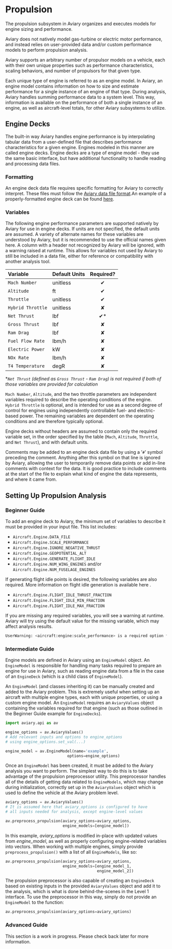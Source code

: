 # Propulsion

The propulsion subsystem in Aviary organizes and executes models for engine sizing and performance.

Aviary does not natively model gas-turbine or electric motor performance, and instead relies on user-provided data and/or custom performance models to perform propulsion analysis.

Aviary supports an arbitrary number of propulsor models on a vehicle, each with their own unique properties such as performance characteristics, scaling behaviors, and number of propulsors for that given type. 
<!-- A diagram would be helpful here, showing X propulsors of type A and Y propulsors of type B on an outline of an aircraft -->
Each unique type of engine is referred to as an engine model<!-- Link to wherever this class is described - theory guide? -->. In Aviary, an engine model contains information on how to size and estimate performance for a single instance of an engine of that type. During analysis, Aviary handles summing performance data to a system level. This way, information is available on the performance of both a single instance of an engine, as well as aircraft-level totals, for other Aviary subsystems to utilize.

## Engine Decks
<!--parts of this are probably theory?-->
The built-in way Aviary handles engine performance is by interpolating tabular data from a user-defined file that describes performance characteristics for a given engine. Engines modeled in this manner are called engine decks<!-- Link to wherever this class is described - theory guide? -->. Engine decks are a type of engine model - they use the same basic interface, but have additional functionality to handle reading and processing data files.

### Formatting
An engine deck data file requires specific formatting for Aviary to correctly interpret. These files must follow the [Aviary data file format](input_files).An example of a properly-formatted engine deck can be found [here](https://github.com/OpenMDAO/Aviary/blob/main/aviary/models/engines/turbofan_22k.deck).

### Variables

The following engine performance parameters are supported natively by Aviary for use in engine decks. If units are not specified, the default units are assumed. A variety of alternate names for these variables are understood by Aviary, but it is recommended to use the official names given here. A column with a header not recognized by Aviary will be ignored, with a warning raised at runtime. This allows for variables not used by Aviary to still be included in a data file, either for reference or compatibility with another analysis tool.

<!-- default variables and their units are not finalized -->
| Variable | Default Units | Required? |
| :--- | :--- | :---: |
| `Mach Number` | unitless | &#x2714; |
| `Altitude` | ft | &#x2714; |
| `Throttle` | unitless | &#x2714; |
| `Hybrid Throttle` | unitless | &#x2718; |
| `Net Thrust` | lbf | &#x2714;* |
| `Gross Thrust` | lbf | &#x2718; |
| `Ram Drag` | lbf | &#x2718; |
| `Fuel Flow Rate` | lbm/h | &#x2718; |
| `Electric Power` | kW | &#x2718; |
| `NOx Rate` | lbm/h | &#x2718; |
| `T4 Temperature` | degR | &#x2718; |

**`Net Thrust` (defined as `Gross Thrust` - `Ram Drag`) is not required if both of those variables are provided for calculation*

`Mach Number`, `Altitude`, and the two throttle parameters are independent variables required to describe the operating conditions of the engine. `Hybrid Throttle` is optional, and is intended for use as a second degree of control for engines using independently controllable fuel- and electric-based power. The remaining variables are dependent on the operating conditions and are therefore typically optional.

Engine decks without headers are assumed to contain only the required variable set, in the order specified by the table (`Mach`, `Altitude`, `Throttle`, and `Net Thrust`), and with default units.

Comments may be added to an engine deck data file by using a '`#`' symbol preceding the comment. Anything after this symbol on that line is ignored by Aviary, allowing the user to temporarily remove data points or add in-line comments with context for the data. It is good practice to include comments at the start of the file to explain what kind of engine the data represents, and where it came from.

## Setting Up Propulsion Analysis

### Beginner Guide

To add an engine deck to Aviary, the minimum set of variables to describe it must be provided in your input file. This list includes:
<!-- This list is for EngineDecks specifically, does that need clarification? No other engine model is currently planned to be supported with a level1 interface right? -->
* `Aircraft.Engine.DATA_FILE`
* `Aircraft.Engine.SCALE_PERFORMANCE`
* `Aircraft.Engine.IGNORE_NEGATIVE_THRUST`
* `Aircraft.Engine.GEOPOTENTIAL_ALT`
* `Aircraft.Engine.GENERATE_FLIGHT_IDLE`
* `Aircraft.Engine.NUM_WING_ENGINES` and/or `Aircraft.Engine.NUM_FUSELAGE_ENGINES`

<!--At a system level, there a few variables you must include that affect all engines. This list includes: -->

<!-- Additional variables are required but will depend on preprocessor behavior, which is not finalized. NUM_WING_ENGINES & NUM_FUSELAGE_ENGINES vs NUM_ENGINES behavior, SCALE_FACTOR vs. SCALED_SLS_THRUST, etc. -->

If generating flight idle points is desired, the following variables are also required. More information on flight idle generation is available here <!--TODO link here-->.

* `Aircraft.Engine.FLIGHT_IDLE_THRUST_FRACTION`
* `Aircraft.Engine.FLIGHT_IDLE_MIN_FRACTION`
* `Aircraft.Engine.FLIGHT_IDLE_MAX_FRACTION`

If you are missing any required variables, you will see a warning at runtime. Aviary will try using the default value for the missing variable, which may affect analysis results.

```bash
UserWarning: <aircraft:engine:scale_performance> is a required option for EngineDecks, but has not been specified for EngineDeck <example>. The default value will be used.
```

<!-- See !!!LINK HERE!!! for a complete list of all available options to define engine behavior -->

<!-- Section on setting up Propulsion-level variables, which ones are required? -->

### Intermediate Guide

Engine models are defined in Aviary using an `EngineModel` object. An `EngineModel` is responsible for handling many tasks required to prepare an engine for use in Aviary, such as reading engine data from a file in the case of an `EngineDeck` (which is a child class of `EngineModel`). <!-- link to theory guide? -->

An `EngineModel` (and classes inheriting it) can be manually created and added to the Aviary problem. This is extremely useful when setting up an aircraft with multiple engine types, each with unique properties, or using a custom engine model. An `EngineModel` requires an `AviaryValues` object containing the variables required for that engine (such as those outlined in the Beginner Guide example for `EngineDecks`)<!-- link to that subsection -->.

<!-- enforce uniform code style across documentation -->
```python
import aviary.api as av

engine_options = av.AviaryValues()
# Add relevant inputs and options to engine_options
# using engine_options.set_val(...)

engine_model = av.EngineModel(name='example',
                           options=engine_options)
```

Once an `EngineModel` has been created, it must be added to the Aviary analysis you want to perform. The simplest way to do this is to take advantage of the propulsion preprocessor utility. This preprocessor handles all of the details of getting data related to `EngineModels`, which may change during initialization, correctly set up in the `AviaryValues` object which is used to define the vehicle at the Aviary problem level.

```python
aviary_options = av.AviaryValues()
# It is assumed here that aviary_options is configured to have
# all inputs needed for analysis, except engine-level values

av.preprocess_propulsion(aviary_options=aviary_options,
                         engine_models=[engine_model])
```

In this example, *aviary_options* is modified in-place with updated values from *engine_model*, as well as properly configuring engine-related variables into vectors. When working with multiple engines, simply provide `preprocess_propulsion()` with a list of all `EngineModels`, like so:

```python
av.preprocess_propulsion(aviary_options=aviary_options,
                         engine_models=[engine_model_1,
                                        engine_model_2])
```

The propulsion preprocessor is also capable of creating an `EngineDeck` based on existing inputs in the provided `AviaryValues` object and add it to the analysis, which is what is done behind-the-scenes in the Level 1 interface. To use the preprocessor in this way, simply do not provide an `EngineModel` to the function:

```python
av.preprocess_propulsion(aviary_options=aviary_options)
```

### Advanced Guide

This section is a work in progress. Please check back later for more information.
